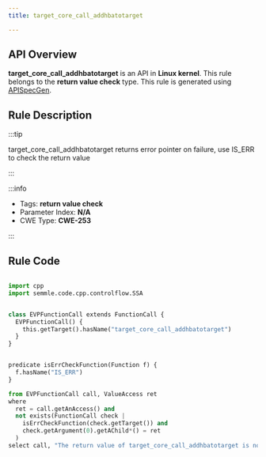 ```yaml
---
title: target_core_call_addhbatotarget

---
```



## API Overview
**target_core_call_addhbatotarget** is an API in **Linux kernel**. This rule belongs to the **return value check** type. This rule is generated using [APISpecGen](../../tools/APISpecGen).
## Rule Description

:::tip

target_core_call_addhbatotarget returns error pointer on failure, use IS_ERR to check the return value

:::

:::info

- Tags: **return value check**
- Parameter Index: **N/A**
- CWE Type: **CWE-253**

:::

## Rule Code
```python

import cpp
import semmle.code.cpp.controlflow.SSA


class EVPFunctionCall extends FunctionCall {
  EVPFunctionCall() {
    this.getTarget().hasName("target_core_call_addhbatotarget")
  }
}


predicate isErrCheckFunction(Function f) {
  f.hasName("IS_ERR") 
}

from EVPFunctionCall call, ValueAccess ret
where
  ret = call.getAnAccess() and
  not exists(FunctionCall check |
    isErrCheckFunction(check.getTarget()) and
    check.getArgument(0).getAChild*() = ret
  )
select call, "The return value of target_core_call_addhbatotarget is not checked with IS_ERR."
    
```